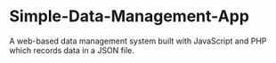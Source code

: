 # Simple-Data-Management-App
A web-based data management system built with JavaScript and PHP which records data in a JSON file.
